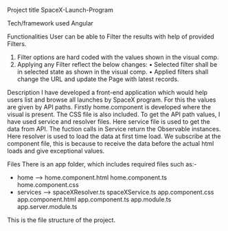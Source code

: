 Project title
  SpaceX-Launch-Program

Tech/framework used
  Angular

Functionalities
  User can be able to Filter the results with help of provided Filters.
1) Filter options are hard coded with the values shown in the visual comp.
2) Applying any Filter reflect the below changes:
•	Selected filter shall be in selected state as shown in the visual comp.
•	Applied filters shall change the URL and update the Page with latest records.

Description
  I have developed a front-end application which would help users list and browse all launches by SpaceX program.
  For this the values are given by API paths.
  Firstly home.component is developed where the visual is present.
  The CSS file is also included.
  To get the API path values, I have used service and resolver files. 
  Here service file is used to get the data from API.
  The fuction calls in Service return the Observable instances.
  Here resolver is used to load the data at first time load.
  We subscribe at the component file, this is because to receive the data before the actual html loads and give exceptional values.
  
Files
  There is an app folder, which includes required files such as:-
  
  * home --> home.component.html
             home.component.ts
             home.component.css
  * services --> spaceXResolver.ts
                 spaceXService.ts
  app.component.css
  app.component.html
  app.component.ts
  app.module.ts
  app.server.module.ts
  
  This is the file structure of the project.
  




